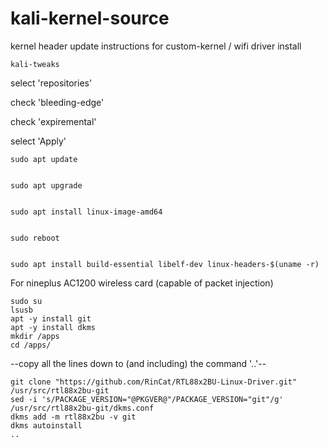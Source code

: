 # kali-kernel-source
kernel header update instructions for custom-kernel / wifi driver install

    kali-tweaks
select 'repositories'

check 'bleeding-edge'

check 'expiremental'

select 'Apply'

    sudo apt update


    sudo apt upgrade


    sudo apt install linux-image-amd64


    sudo reboot


    sudo apt install build-essential libelf-dev linux-headers-$(uname -r)


For nineplus AC1200 wireless card (capable of packet injection)


    sudo su
    lsusb
    apt -y install git
    apt -y install dkms
    mkdir /apps
    cd /apps/

--copy all the lines down to (and including) the command '..'-- 

    git clone "https://github.com/RinCat/RTL88x2BU-Linux-Driver.git" /usr/src/rtl88x2bu-git
    sed -i 's/PACKAGE_VERSION="@PKGVER@"/PACKAGE_VERSION="git"/g' /usr/src/rtl88x2bu-git/dkms.conf
    dkms add -m rtl88x2bu -v git
    dkms autoinstall
    ..
